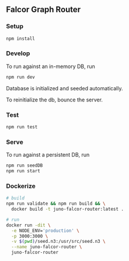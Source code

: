 ## Falcor Graph Router


### Setup
```bash
npm install
```

### Develop
To run against an in-memory DB, run
```bash
npm run dev
```

Database is initialized and seeded automatically.

To reinitialize the db, bounce the server.

### Test
```bash
npm run test
```

### Serve
To run against a persistent DB, run
```bash
npm run seedDB
npm run start
```

### Dockerize
```bash
# build
npm run validate && npm run build && \
  docker build -t juno-falcor-router:latest .

# run
docker run -dit \
  -e NODE_ENV='production' \
  -p 3000:3000 \
  -v $(pwd)/seed.n3:/usr/src/seed.n3 \
  --name juno-falcor-router \
  juno-falcor-router
```
